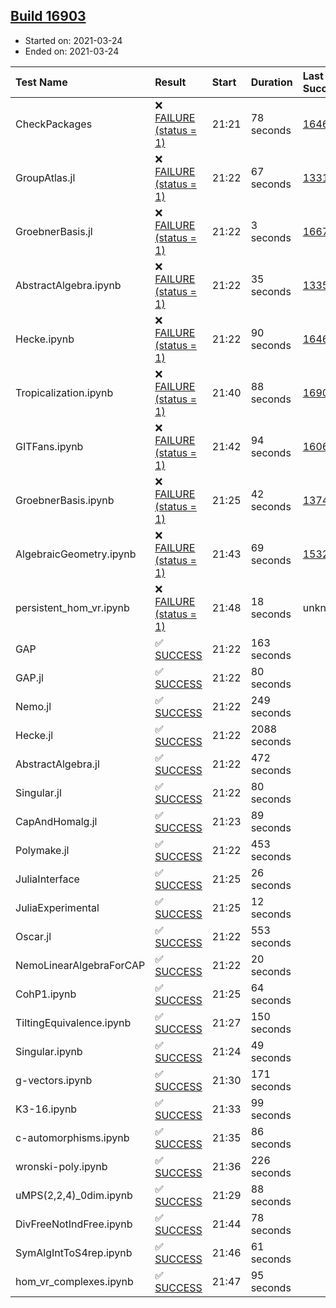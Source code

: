## [Build 16903](https://oscarci.mathematik.uni-kl.de/job/oscar/16903/)

* Started on: 2021-03-24
* Ended on: 2021-03-24

| Test Name    | Result | Start | Duration | Last Success | First Failure |
|:-------------|:-------|:------|:---------|:-------------|:--------------|
| CheckPackages | ❌ [FAILURE (status = 1)](https://oscarci.mathematik.uni-kl.de/job/oscar/16903/artifact/logs/build-16903/CheckPackages.log) | 21:21 | 78 seconds | [16463](https://oscarci.mathematik.uni-kl.de/job/oscar/16463/) | [16464](https://oscarci.mathematik.uni-kl.de/job/oscar/16464/) |
| GroupAtlas.jl | ❌ [FAILURE (status = 1)](https://oscarci.mathematik.uni-kl.de/job/oscar/16903/artifact/logs/build-16903/GroupAtlas.jl.log) | 21:22 | 67 seconds | [13311](https://oscarci.mathematik.uni-kl.de/job/oscar/13311/) | [13312](https://oscarci.mathematik.uni-kl.de/job/oscar/13312/) |
| GroebnerBasis.jl | ❌ [FAILURE (status = 1)](https://oscarci.mathematik.uni-kl.de/job/oscar/16903/artifact/logs/build-16903/GroebnerBasis.jl.log) | 21:22 | 3 seconds | [16676](https://oscarci.mathematik.uni-kl.de/job/oscar/16676/) | [16677](https://oscarci.mathematik.uni-kl.de/job/oscar/16677/) |
| AbstractAlgebra.ipynb | ❌ [FAILURE (status = 1)](https://oscarci.mathematik.uni-kl.de/job/oscar/16903/artifact/logs/build-16903/AbstractAlgebra.ipynb.log) | 21:22 | 35 seconds | [13355](https://oscarci.mathematik.uni-kl.de/job/oscar/13355/) | [13356](https://oscarci.mathematik.uni-kl.de/job/oscar/13356/) |
| Hecke.ipynb | ❌ [FAILURE (status = 1)](https://oscarci.mathematik.uni-kl.de/job/oscar/16903/artifact/logs/build-16903/Hecke.ipynb.log) | 21:22 | 90 seconds | [16463](https://oscarci.mathematik.uni-kl.de/job/oscar/16463/) | [16464](https://oscarci.mathematik.uni-kl.de/job/oscar/16464/) |
| Tropicalization.ipynb | ❌ [FAILURE (status = 1)](https://oscarci.mathematik.uni-kl.de/job/oscar/16903/artifact/logs/build-16903/Tropicalization.ipynb.log) | 21:40 | 88 seconds | [16900](https://oscarci.mathematik.uni-kl.de/job/oscar/16900/) | [16901](https://oscarci.mathematik.uni-kl.de/job/oscar/16901/) |
| GITFans.ipynb | ❌ [FAILURE (status = 1)](https://oscarci.mathematik.uni-kl.de/job/oscar/16903/artifact/logs/build-16903/GITFans.ipynb.log) | 21:42 | 94 seconds | [16068](https://oscarci.mathematik.uni-kl.de/job/oscar/16068/) | [16069](https://oscarci.mathematik.uni-kl.de/job/oscar/16069/) |
| GroebnerBasis.ipynb | ❌ [FAILURE (status = 1)](https://oscarci.mathematik.uni-kl.de/job/oscar/16903/artifact/logs/build-16903/GroebnerBasis.ipynb.log) | 21:25 | 42 seconds | [13748](https://oscarci.mathematik.uni-kl.de/job/oscar/13748/) | [13749](https://oscarci.mathematik.uni-kl.de/job/oscar/13749/) |
| AlgebraicGeometry.ipynb | ❌ [FAILURE (status = 1)](https://oscarci.mathematik.uni-kl.de/job/oscar/16903/artifact/logs/build-16903/AlgebraicGeometry.ipynb.log) | 21:43 | 69 seconds | [15322](https://oscarci.mathematik.uni-kl.de/job/oscar/15322/) | [15323](https://oscarci.mathematik.uni-kl.de/job/oscar/15323/) |
| persistent_hom_vr.ipynb | ❌ [FAILURE (status = 1)](https://oscarci.mathematik.uni-kl.de/job/oscar/16903/artifact/logs/build-16903/persistent_hom_vr.ipynb.log) | 21:48 | 18 seconds | unknown | unknown |
| GAP | ✅ [SUCCESS](https://oscarci.mathematik.uni-kl.de/job/oscar/16903/artifact/logs/build-16903/GAP.log) | 21:22 | 163 seconds |  |  |
| GAP.jl | ✅ [SUCCESS](https://oscarci.mathematik.uni-kl.de/job/oscar/16903/artifact/logs/build-16903/GAP.jl.log) | 21:22 | 80 seconds |  |  |
| Nemo.jl | ✅ [SUCCESS](https://oscarci.mathematik.uni-kl.de/job/oscar/16903/artifact/logs/build-16903/Nemo.jl.log) | 21:22 | 249 seconds |  |  |
| Hecke.jl | ✅ [SUCCESS](https://oscarci.mathematik.uni-kl.de/job/oscar/16903/artifact/logs/build-16903/Hecke.jl.log) | 21:22 | 2088 seconds |  |  |
| AbstractAlgebra.jl | ✅ [SUCCESS](https://oscarci.mathematik.uni-kl.de/job/oscar/16903/artifact/logs/build-16903/AbstractAlgebra.jl.log) | 21:22 | 472 seconds |  |  |
| Singular.jl | ✅ [SUCCESS](https://oscarci.mathematik.uni-kl.de/job/oscar/16903/artifact/logs/build-16903/Singular.jl.log) | 21:22 | 80 seconds |  |  |
| CapAndHomalg.jl | ✅ [SUCCESS](https://oscarci.mathematik.uni-kl.de/job/oscar/16903/artifact/logs/build-16903/CapAndHomalg.jl.log) | 21:23 | 89 seconds |  |  |
| Polymake.jl | ✅ [SUCCESS](https://oscarci.mathematik.uni-kl.de/job/oscar/16903/artifact/logs/build-16903/Polymake.jl.log) | 21:22 | 453 seconds |  |  |
| JuliaInterface | ✅ [SUCCESS](https://oscarci.mathematik.uni-kl.de/job/oscar/16903/artifact/logs/build-16903/JuliaInterface.log) | 21:25 | 26 seconds |  |  |
| JuliaExperimental | ✅ [SUCCESS](https://oscarci.mathematik.uni-kl.de/job/oscar/16903/artifact/logs/build-16903/JuliaExperimental.log) | 21:25 | 12 seconds |  |  |
| Oscar.jl | ✅ [SUCCESS](https://oscarci.mathematik.uni-kl.de/job/oscar/16903/artifact/logs/build-16903/Oscar.jl.log) | 21:22 | 553 seconds |  |  |
| NemoLinearAlgebraForCAP | ✅ [SUCCESS](https://oscarci.mathematik.uni-kl.de/job/oscar/16903/artifact/logs/build-16903/NemoLinearAlgebraForCAP.log) | 21:22 | 20 seconds |  |  |
| CohP1.ipynb | ✅ [SUCCESS](https://oscarci.mathematik.uni-kl.de/job/oscar/16903/artifact/logs/build-16903/CohP1.ipynb.log) | 21:25 | 64 seconds |  |  |
| TiltingEquivalence.ipynb | ✅ [SUCCESS](https://oscarci.mathematik.uni-kl.de/job/oscar/16903/artifact/logs/build-16903/TiltingEquivalence.ipynb.log) | 21:27 | 150 seconds |  |  |
| Singular.ipynb | ✅ [SUCCESS](https://oscarci.mathematik.uni-kl.de/job/oscar/16903/artifact/logs/build-16903/Singular.ipynb.log) | 21:24 | 49 seconds |  |  |
| g-vectors.ipynb | ✅ [SUCCESS](https://oscarci.mathematik.uni-kl.de/job/oscar/16903/artifact/logs/build-16903/g-vectors.ipynb.log) | 21:30 | 171 seconds |  |  |
| K3-16.ipynb | ✅ [SUCCESS](https://oscarci.mathematik.uni-kl.de/job/oscar/16903/artifact/logs/build-16903/K3-16.ipynb.log) | 21:33 | 99 seconds |  |  |
| c-automorphisms.ipynb | ✅ [SUCCESS](https://oscarci.mathematik.uni-kl.de/job/oscar/16903/artifact/logs/build-16903/c-automorphisms.ipynb.log) | 21:35 | 86 seconds |  |  |
| wronski-poly.ipynb | ✅ [SUCCESS](https://oscarci.mathematik.uni-kl.de/job/oscar/16903/artifact/logs/build-16903/wronski-poly.ipynb.log) | 21:36 | 226 seconds |  |  |
| uMPS(2,2,4)_0dim.ipynb | ✅ [SUCCESS](https://oscarci.mathematik.uni-kl.de/job/oscar/16903/artifact/logs/build-16903/uMPS-2-2-4-_0dim.ipynb.log) | 21:29 | 88 seconds |  |  |
| DivFreeNotIndFree.ipynb | ✅ [SUCCESS](https://oscarci.mathematik.uni-kl.de/job/oscar/16903/artifact/logs/build-16903/DivFreeNotIndFree.ipynb.log) | 21:44 | 78 seconds |  |  |
| SymAlgIntToS4rep.ipynb | ✅ [SUCCESS](https://oscarci.mathematik.uni-kl.de/job/oscar/16903/artifact/logs/build-16903/SymAlgIntToS4rep.ipynb.log) | 21:46 | 61 seconds |  |  |
| hom_vr_complexes.ipynb | ✅ [SUCCESS](https://oscarci.mathematik.uni-kl.de/job/oscar/16903/artifact/logs/build-16903/hom_vr_complexes.ipynb.log) | 21:47 | 95 seconds |  |  |
